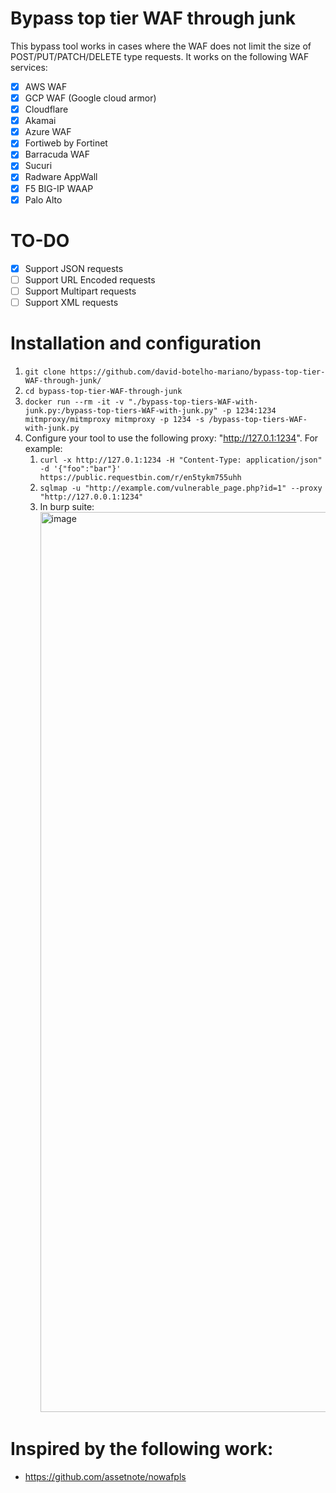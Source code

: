 # Bypass top tier WAF through junk
This bypass tool works in cases where the WAF does not limit the size of POST/PUT/PATCH/DELETE type requests. It works on the following WAF services:
- [X] AWS WAF
- [X] GCP WAF (Google cloud armor)
- [X] Cloudflare
- [X] Akamai
- [X] Azure WAF
- [X] Fortiweb by Fortinet
- [X] Barracuda WAF
- [X] Sucuri
- [X] Radware AppWall
- [X] F5 BIG-IP WAAP
- [X] Palo Alto

# TO-DO
- [X] Support JSON requests
- [ ] Support URL Encoded requests
- [ ] Support Multipart requests
- [ ] Support XML requests

# Installation and configuration

1) `git clone https://github.com/david-botelho-mariano/bypass-top-tier-WAF-through-junk/`
2) `cd bypass-top-tier-WAF-through-junk`
3) `docker run --rm -it -v "./bypass-top-tiers-WAF-with-junk.py:/bypass-top-tiers-WAF-with-junk.py" -p 1234:1234 mitmproxy/mitmproxy mitmproxy -p 1234 -s /bypass-top-tiers-WAF-with-junk.py`
4) Configure your tool to use the following proxy: "http://127.0.1:1234". For example:
    1) `curl -x http://127.0.1:1234 -H "Content-Type: application/json" -d '{"foo":"bar"}' https://public.requestbin.com/r/en5tykm755uhh`
    2) `sqlmap -u "http://example.com/vulnerable_page.php?id=1" --proxy "http://127.0.0.1:1234"`
    3) In burp suite: <img width="1440" alt="image" src="https://github.com/user-attachments/assets/0af30b85-6c5e-447e-91e2-ca7da7f06b12">


# Inspired by the following work:
- https://github.com/assetnote/nowafpls
